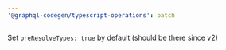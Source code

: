 ```yaml
---
'@graphql-codegen/typescript-operations': patch
---
```


Set `preResolveTypes: true` by default (should be there since v2)
